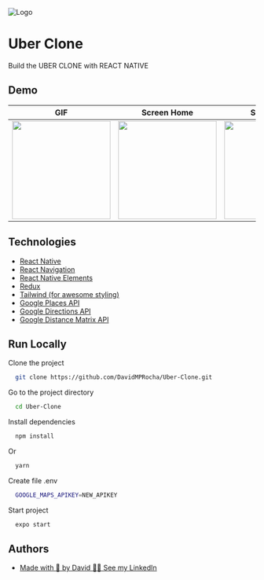 
![Logo](https://user-images.githubusercontent.com/33318630/180867350-a22601db-d689-41cb-9629-942eea48445f.png)




# Uber Clone

Build the UBER CLONE with REACT NATIVE


## Demo

GIF           |  Screen Home          |  Screen Map          |  Ride Options
:-------------------------:|:-------------------------:|:-------------------------:|:-------------------------:
<img src="https://user-images.githubusercontent.com/33318630/180883637-ed6a5eb7-b6df-4084-94f5-024b8165f547.gif" width="200" /> | <img src="https://user-images.githubusercontent.com/33318630/180884037-12f14e80-0364-4088-8ef2-a2f3a7cc09d1.png" width="200" /> |  <img src="https://user-images.githubusercontent.com/33318630/180884024-2af610c8-4ae4-463d-856d-6937756e51fc.png" width="200" /> | <img src="https://user-images.githubusercontent.com/33318630/180884066-76674afc-a06f-41f0-bf19-b68d046f2465.png" width="200" />

## Technologies

 - [React Native](https://reactnative.dev)
 - [React Navigation](https://reactnavigation.org/)
 - [React Native Elements](https://reactnativeelements.com/)
 - [Redux](https://redux.js.org/)
 - [Tailwind (for awesome styling)](https://www.npmjs.com/package/twrnc)
 - [Google Places API](https://developers.google.com/maps/documentation/places/web-service)
 - [Google Directions API](https://developers.google.com/maps/documentation/directions)
 - [Google Distance Matrix API](https://developers.google.com/maps/documentation/distance-matrix)


## Run Locally

Clone the project

```bash
  git clone https://github.com/DavidMPRocha/Uber-Clone.git
```

Go to the project directory

```bash
  cd Uber-Clone
```

Install dependencies

```bash
  npm install
```
Or
```bash
  yarn
```

Create file .env
```bash
  GOOGLE_MAPS_APIKEY=NEW_APIKEY
```

Start project

```bash
  expo start
```


## Authors

- [Made with 💜 by David 👋🏼 See my LinkedIn](https://www.linkedin.com/in/davidmprocha)

